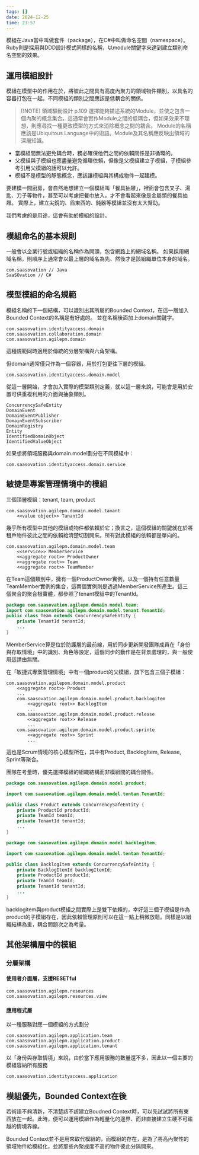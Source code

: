 ```yaml
---
tags: []
date: 2024-12-25
time: 23:57
---
```

模組在Java當中叫做套件（package），在C#中叫做命名空間（namespace）。Ruby則是採用與DDD設計模式同樣的名稱，以module關鍵字來達到建立類別命名空間的效果。

## 運用模組設計
模組在模型中的作用在於，將彼此之間具有高度內聚力的領域物件類別，以具名的容器打包在一起。不同模組的類別之間應該是低耦合的關係。

> [!NOTE] 領域驅動設計 p.109
> 選擇能夠描述系統的Module，並使之包含一個內聚的概念集合。這通常會實作Module之間的低耦合，但如果效果不理想，則應尋找一種更改模型的方式來消除概念之間的耦合。
> Module的名稱應該是Ubiquitous Language中的術語。Module及其名稱應反映出領域的深層知識。


- 當模組間無法避免耦合時，務必確保他們之間的依賴關係是非循環的。
- 父模組與子模組也應盡量避免循環依賴，但像是父模組建立子模組，子模組參考引用父模組的話可以允許。
- 模組不是模型的靜態概念，應該讓模組與其構成物件一起建模。


要建模一間廚房，會自然地想建立一個模組叫「餐具抽屜」，裡面會包含叉子、湯匙、刀子等物件，甚至可以考慮把餐巾放入，才不會看起來像是金屬類的餐具抽屜。
實際上，建立尖銳的、舀東西的、鈍器等模組並沒有太大幫助。

我們考慮的是用途，這會有助於模組的設計。

## 模組命名的基本規則

一般會以企業行號或組織的名稱作為開頭，包含網路上的網域名稱。
如果採用網域名稱，則順序上通常會以最上層的域名為先、然後才是該組織單位本身的域名。

```
com.saasovation // Java
SaaSOvation // C#
```

## 模型模組的命名規範

模組名稱的下一個結構，可以識別出其所屬的Bounded Context，在這一層加入Bounded Context的名稱是有好處的。
並在名稱後面加上domain關鍵字。

```
com.saasovation.identityaccess.domain
com.saasovation.collaboration.domain
com.saasovation.agilepm.domain
```

這種規範同時適用於傳統的分層架構與六角架構。

但domain通常僅只作為一個容器，用於打包更往下層的模組。
```
com.saasovation.identityaccess.domain.model
```
從這一層開始，才會加入實際的模型類別定義，就以這一層來說，可能會是用於安置可供重複利用的介面與抽象類別。
```
ConcurrencySafeEntity
DomainEvent
DomainEventPublisher
DomainEventSubscriber
DomainRegistry
Entity
IdentifiedDomainObject
IdentifiedValueObject
```

如果想將領域服務與domain.model劃分在不同模組中：
```
com.saasovation.identityaccess.domain.service
```

## 敏捷是專案管理情境中的模組
三個頂層模組：tenant, team, product

```
com.saasovation.agilepm.domain.model.tanant
	<<value object>> TanantId
```
幾乎所有模型中其他的模組或物件都依賴於它；換言之，這個模組的關鍵就在於將租戶物件彼此之間的依賴給清楚切割開來。所有對此模組的依賴都是單向的。

```
com.saasovation.agilepm.domain.model.team
	<<service>> MemberService
	<<aggregate root>> ProductOwner
	<<aggregate root>> Team
	<<aggregate root>> TeamMember
```
在Team這個類別中，擁有一個ProductOwner實例，以及一個持有任意數量TeamMember實例的集合，這兩個實例則是透過MemberService所產生。這三個聚合的聚合根實體，都參照了tenant模組中的TenantId。
```java
package com.saasovation.agilepm.domain.model.team;
import com.saasovation.agilepm.domain.model.tenant.TenantId;
public class Team extends ConcurrencySafeEntity {
	private TenantId tenantId;
	...
}
```

MemberService算是位於防護層的最前線，用於同步更新開發團隊成員在「身份與存取情境」中的識別、角色等設定，這個同步的動作是在背景處理的，與一般使用這請由無關。

在「敏捷式專案管理情境」中有一個product的父模組，旗下包含三個子模組：
```
com.saasovation.agilepom.domain.model.product
	<<aggregate root>> Product
	...
	com.saasovation.agilepm.domain.model.product.backlogitem
		<<aggregate root>> BacklogItem
		...
	com.saasovation.agilepm.domain.model.product.release
		<<aggregate root>> Release
		...
	com.saasovation.agilepm.domain.model.product.sprinte
		<<aggregate root>> Sprint
		...
```
這也是Scrum情境的核心模型所在，其中有Product, BacklogItem, Release, Sprint等聚合。

團隊在考量時，優先選擇模組的組織結構而非模組間的耦合關係。

```java
package com.saasovation.agilepm.domain.model.product;

import com.saasovation.agilepm.domain.model.tentan.TenantId;

public class Product extends ConcurrencySafeEntity {
	private ProductId productId;
	private TeamId teamId;
	private TenantId tenantId;
	...
}
```

```java
package com.saasovation.agilepm.domain.model.backlogitem;

import com.saasovation.agilepm.domain.model.tentan.TenantId;

public class BacklogItem extends ConcurrencySafeEntity {
	private BacklogItemId backlogItemId;
	private ProductId productId;
	private TeamId teamId;
	private TenantId tenantId;
	...
}
```

backlogitem與product模組之間實際上是雙下依賴的，幸好這三個子模組是作為product的子模組存在，因此依賴管理原則可以在這一點上稍微放鬆。同樣是以組織結構為重，耦合問題次之為考量。



## 其他架構層中的模組

### 分層架構

#### 使用者介面層，支援RESETful
```
com.saasovation.agilepm.resources
com.saasovation.agilepm.resources.view
```

#### 應用程式層
以一種服務對應一個模組的方式劃分
```
com.saasovation.agilepm.application.team
com.saasovation.agilepm.application.product
com.saasovation.agilepm.application.tenant
```

以「身份與存取情境」來說，由於當下應用服務的數量還不多，因此以一個主要的模組容納所有服務
```
com.saasovation.identityaccess.application
```


## 模組優先，Bounded Context在後
若術語不夠清新，不清楚該不該建立Boudned Context時，可以先試試將所有東西放在一起。此時，便可以運用模組作為輕量化的邊界、而非直接建立生硬不可踰越的情境界線。

Bounded Context並不是用來取代模組的，而模組的存在，是為了將高內聚性的領域物件給模組化，並將那些內聚成度不高的物件彼此分隔開來。